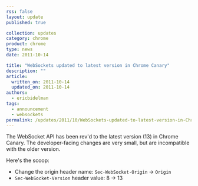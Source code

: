 ```yaml
---
rss: false
layout: update
published: true

collection: updates
category: chrome
product: chrome
type: news
date: 2011-10-14

title: "WebSockets updated to latest version in Chrome Canary"
description: ""
article:
  written_on: 2011-10-14
  updated_on: 2011-10-14
authors:
  - ericbidelman
tags:
  - announcement
  - websockets
permalink: /updates/2011/10/WebSockets-updated-to-latest-version-in-Chrome-Canary
---
```

The WebSocket API has been rev'd to the latest version (13) in Chrome Canary. The developer-facing changes are very small, but are incompatible with the older version.

Here's the scoop:

* Change the origin header name: `Sec-WebSocket-Origin` -> `Origin`
* `Sec-WebSocket-Version` header value: 8 -> 13
